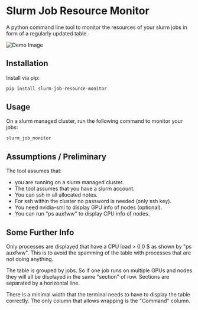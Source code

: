 # Slurm Job Resource Monitor

A python command line tool to monitor the resources of your slurm jobs in form of a regularly updated table.

![Demo Image](https://github.com/tmachnitzki/slurm_job_resource_monitor/blob/main/demo.jpg)

## Installation

Install via pip:

```bash
pip install slurm-job-resource-monitor
```

## Usage

On a slurm managed cluster, run the following command to monitor your jobs:

```bash
slurm_job_monitor
```

## Assumptions / Preliminary

The tool assumes that:

- you are running on a slurm managed cluster.
- The tool assumes that you have a slurm account.
- You can ssh in all allocated notes.
- For ssh within the cluster no password is needed (only ssh key).
- You need nvidia-smi to display GPU info of nodes (optional).
- You can run "ps auxfww" to display CPU info of nodes.

## Some Further Info

Only processes are displayed that have a CPU load > 0.0 $ as shown by "ps auxfww". This is to avoid
the spamming of the table with processes that are not doing anything.

The table is grouped by jobs. So if one job runs on multiple GPUs and nodes they will all be displayed
in the same "section" of row. Sections are separated by a horizontal line.

There is a minimal width that the terminal needs to have to display the table correctly. The only column that
allows wrapping is the "Command" column.
